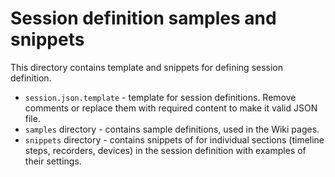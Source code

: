 # Session definition samples and snippets

This directory contains template and snippets for defining session definition.

* `session.json.template` - template for session definitions. Remove comments or replace them with required content to make it valid JSON file. 
* `samples` directory - contains sample definitions, used in the Wiki pages.
* `snippets` directory - contains snippets of for individual sections (timeline steps, recorders, devices) in the session definition with examples of their settings.
